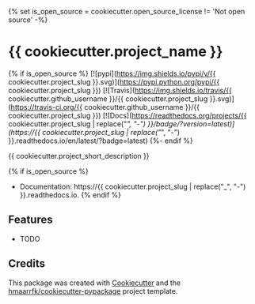 {% set is_open_source = cookiecutter.open_source_license != 'Not open source' -%}
# {{ cookiecutter.project_name }}

{% if is_open_source %}
[![pypi](https://img.shields.io/pypi/v/{{ cookiecutter.project_slug }}.svg)](https://pypi.python.org/pypi/{{ cookiecutter.project_slug }})
[![Travis](https://img.shields.io/travis/{{ cookiecutter.github_username }}/{{ cookiecutter.project_slug }}.svg)](https://travis-ci.org/{{ cookiecutter.github_username }}/{{ cookiecutter.project_slug }})
[![Docs](https://readthedocs.org/projects/{{ cookiecutter.project_slug | replace("_", "-") }}/badge/?version=latest)](https://{{ cookiecutter.project_slug | replace("_", "-") }}.readthedocs.io/en/latest/?badge=latest)
{%- endif %}


{{ cookiecutter.project_short_description }}

{% if is_open_source %}
* Documentation: https://{{ cookiecutter.project_slug | replace("_", "-") }}.readthedocs.io.
{% endif %}

Features
--------

* TODO

Credits
-------

This package was created with [Cookiecutter](https://github.com/audreyr/cookiecutter)
and the
[hmaarrfk/cookiecutter-pypackage](https://github.com/hmaarrfk/cookiecutter-pypackage)
project template.

